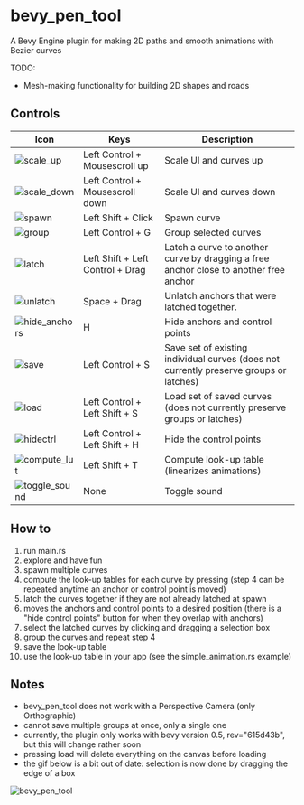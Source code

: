 # bevy_pen_tool
A Bevy Engine plugin for making 2D paths and smooth animations with Bezier curves

TODO:
- Mesh-making functionality for building 2D shapes and roads

## Controls

| Icon | Keys | Description |
| --- | --- | --- |
| ![scale_up](https://user-images.githubusercontent.com/6177048/134087619-89ea602c-dca0-478e-8653-0dba7a50d1d5.png) | Left Control + Mousescroll up | Scale UI and curves up |
| ![scale_down](https://user-images.githubusercontent.com/6177048/134087639-8434a081-270b-49c2-a220-7eb196621c94.png) | Left Control + Mousescroll down | Scale UI and curves down |
| ![spawn](https://user-images.githubusercontent.com/6177048/133933744-aafdf2cd-9c56-4310-8704-4baa73e376b6.png) | Left Shift + Click | Spawn curve |
| ![group](https://user-images.githubusercontent.com/6177048/133933726-dd9394b8-7742-491f-88a3-43d4a06a2967.png) | Left Control + G | Group selected curves |
| ![latch](https://user-images.githubusercontent.com/6177048/133933734-41806eb3-d507-4aa9-88ec-915f60bd1dbf.png) | Left Shift + Left Control + Drag |   Latch a curve to another curve by dragging a free anchor close to another free anchor |
| ![unlatch](https://user-images.githubusercontent.com/6177048/133933752-9f935b91-c8a1-4682-98e7-7e86459dcdea.png) | Space + Drag | Unlatch anchors that were latched together. |
|![hide_anchors](https://user-images.githubusercontent.com/6177048/133933733-fd83ac0c-aadc-4028-a1fd-68c0028a8b60.png) | H | Hide anchors and control points |
|  ![save](https://user-images.githubusercontent.com/6177048/133933741-591d12c7-b7b2-4479-8f39-3da4d7a3f293.png) | Left Control + S | Save set of existing individual curves (does not currently preserve groups or latches) |
| ![load](https://user-images.githubusercontent.com/6177048/133933736-6bed8165-fe08-4401-9bb1-e580d2f3e31a.png) | Left Control + Left Shift + S | Load set of saved curves (does not currently preserve groups or latches)|
| ![hidectrl](https://user-images.githubusercontent.com/6177048/136477042-37ec4d17-4c6c-4959-a7b8-6bde042b5401.png) | Left Control + Left Shift + H | Hide the control points |
| ![compute_lut](https://user-images.githubusercontent.com/6177048/136477061-96c02668-e44f-4e54-a92b-3f7ccd98dc6f.png) | Left Shift + T | Compute look-up table (linearizes animations) |
| ![toggle_sound](https://user-images.githubusercontent.com/6177048/133933748-4769bd96-f6c6-4863-9de5-e283f614b6f4.png) | None | Toggle sound |


## How to

1. run main.rs
2. explore and have fun
3. spawn multiple curves
4. compute the look-up tables for each curve by pressing 
    (step 4 can be repeated anytime an anchor or control point is moved)
5. latch the curves together if they are not already latched at spawn
6. moves the anchors and control points to a desired position
    (there is a "hide control points" button for when they overlap with anchors)
7. select the latched curves by clicking and dragging a selection box
8. group the curves and repeat step 4
9. save the look-up table 
10. use the look-up table in your app (see the simple_animation.rs example)


## Notes

- bevy_pen_tool does not work with a Perspective Camera (only Orthographic)
- cannot save multiple groups at once, only a single one
- currently, the plugin only works with bevy version 0.5, rev="615d43b", but this will change rather soon
- pressing load will delete everything on the canvas before loading
- the gif below is a bit out of date: selection is now done by dragging the edge of a box





![bevy_pen_tool](https://user-images.githubusercontent.com/6177048/133936336-c9bc8a18-a54e-4fc6-a068-bf765d833d49.gif)


